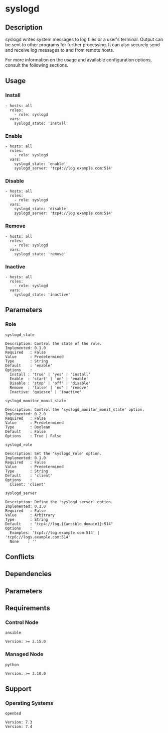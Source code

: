 # syslogd

## Description

syslogd writes system messages to log files or a user's terminal. Output can be
sent to other programs for further processing. It can also securely send and
receive log messages to and from remote hosts.

For more information on the usage and available configuration options,
consult the following sections.

## Usage

### Install

```
- hosts: all
  roles:
    - role: syslogd
  vars:
    syslogd_state: 'install'
```

### Enable

```
- hosts: all
  roles:
    - role: syslogd
  vars:
    syslogd_state: 'enable'
    syslogd_server: 'tcp4://log.example.com:514'
```

### Disable

```
- hosts: all
  roles:
    - role: syslogd
  vars:
    syslogd_state: 'disable'
    syslogd_server: 'tcp4://log.example.com:514'
```

### Remove

```
- hosts: all
  roles:
    - role: syslogd
  vars:
    syslogd_state: 'remove'
```

### Inactive

```
- hosts: all
  roles:
    - role: syslogd
  vars:
    syslogd_state: 'inactive'
```

## Parameters

### Role

`syslogd_state`

    Description: Control the state of the role.
    Implemented: 0.1.0
    Required   : False
    Value      : Predetermined
    Type       : String
    Default    : 'enable'
    Options    :
      Install : 'true' | 'yes' | 'install'
      Enable  : 'start' | 'on' | 'enable'
      Disable : 'stop' | 'off' | 'disable'
      Remove  : 'false' | 'no' | 'remove'
      Inactive: 'quiesce' | 'inactive'

`syslogd_monitor_monit_state`

    Description: Control the 'syslogd_monitor_monit_state' option.
    Implemented: 0.2.0
    Required   : False
    Value      : Predetermined
    Type       : Boolean
    Default    : False
    Options    : True | False

`syslogd_role`

    Description: Set the 'syslogd_role' option.
    Implemented: 0.1.0
    Required   : False
    Value      : Predetermined
    Type       : String
    Default    : 'client'
    Options    :
      Client: 'client'

`syslogd_server`

    Description: Define the 'syslogd_server' option.
    Implemented: 0.1.0
    Required   : False
    Value      : Arbitrary
    Type       : String
    Default    : "tcp4://log.{{ansible_domain}}:514"
    Options    :
      Examples: 'tcp4://log.example.com:514' | 'tcp6://logs.example.com:514'
      None    : ''

## Conflicts

## Dependencies

## Parameters

## Requirements

### Control Node

`ansible`

    Version: >= 2.15.0

### Managed Node

`python`

    Version: >= 3.10.0

## Support

### Operating Systems

`openbsd`

    Version: 7.3
    Version: 7.4
